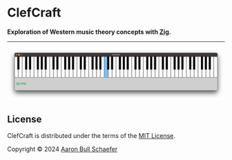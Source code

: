 # ClefCraft

**Exploration of Western music theory concepts with [Zig][].**

[Zig]: https://ziglang.org/

---

![ClefCraft UI](/static/ui.webp "User Interface")

## License

ClefCraft is distributed under the terms of the [MIT License](LICENSE).

Copyright &copy; 2024 [Aaron Bull Schaefer](mailto:aaron@elasticdog.com)

[LICENSE]: https://github.com/EarthmanMuons/clefcraft/blob/main/LICENSE
